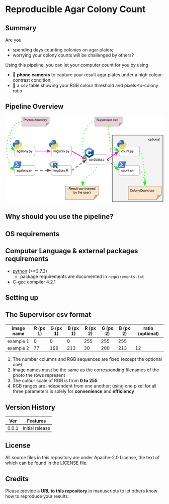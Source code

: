 # Reproducible Agar Colony Count

## Summary

Are you

- spending days counting colonies on agar plates;
- worrying your colony counts will be challenged by others?

Using this pipeline, you can let your computer count for you by using

- :iphone: **phone cameras** to capture your result agar plates under a high colour-contrast condition;
- :memo: a csv table showing your RGB colour threshold and pixels-to-colony ratio

## Pipeline Overview

![pipeline](/img/pipeline.png)

## Why should you use the pipeline?

## OS requirements

## Computer Language & external packages requirements
- [python](https://www.python.org/) (>=3.7.3)
    - package requirements are documented in `requirements.txt`
- C-gcc compiler 4.2.1

## Setting up

## The Supervisor csv format
image name | R (px 1) | G (px 1) | B (px 1) | R (px 2) | G (px 2) | B (px 2) | ratio (optional)
--- | --- | --- | --- | --- | --- | --- | ---
example 1 | 0 | 0 | 0 | 255 | 255 | 255 |
example 2 | 77 | 196 | 213 | 30 | 200 | 213 | 12

1. The number columns and RGB sequences are fixed (except the optional one)
0. Image names must be the same as the corresponding filenames of the photo the rows represent
0. The colour scale of RGB is from **0 to 255**
0. RGB ranges are independent from one another; using one pixel for all three parameters is solely for **convenience** and **efficiency**

## Version History
Ver | Features
--- | ---
0.0.1 | Initial release

## License

All source files in this repository are under Apache-2.0 License, the text of which can be found in the LICENSE file.

## Credits
Please provide a **URL to this repository** in manuscripts to let others know how to reproduce your results.
